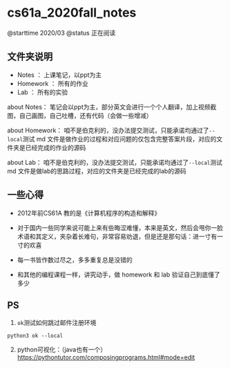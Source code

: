 # cs61a_2020fall_notes

@starttime 2020/03
@status 正在阅读

## 文件夹说明

- Notes ： 上课笔记，以ppt为主
- Homework ： 所有的作业
- Lab ： 所有的实验

about Notes：
笔记会以ppt为主，部分英文会进行一个个人翻译，加上视频截图，自己画图，自己吐槽，还有代码（会做一些增减）

about Homework：
咱不是伯克利的，没办法提交测试，只能承诺均通过了`--local`测试
md 文件是做作业的过程和对应问题的仅包含完整答案片段，对应的文件夹是已经完成的作业的源码

about Lab：
咱不是伯克利的，没办法提交测试，只能承诺均通过了`--local`测试
md 文件是做lab的思路过程，对应的文件夹是已经完成的lab的源码

## 一些心得

- 2012年前CS61A 教的是《计算机程序的构造和解释》

- 对于国内一些同学来说可能上来有些晦涩难懂，本来是英文，然后会甩你一脸术语和其定义，夹杂着长难句，非常容易劝退，但是还是那句话：进一寸有一寸的欢喜 

- 每一书皆作数过尽之，多多重复总是没错的

- 和其他的编程课程一样，讲究动手，做 homework 和 lab 验证自己到底懂了多少

## PS

1. `ok`测试如何跳过邮件注册环境

```
python3 ok --local
```

2. python可视化：（java也有一个）
https://pythontutor.com/composingprograms.html#mode=edit